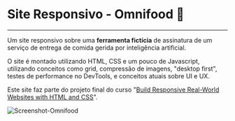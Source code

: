 # Site Responsivo - Omnifood 🧆
---

Um site responsivo sobre uma **ferramenta fictícia** de assinatura de um serviço de entrega de comida gerida por inteligência artificial.

O site é montado utilizando HTML, CSS e um pouco de Javascript, utilizando conceitos como grid, compressão de imagens, "desktop first", testes de performance no DevTools, e conceitos atuais sobre UI e UX.

Este site faz parte do projeto final do curso "[Build Responsive Real-World Websites with HTML and CSS](https://www.udemy.com/course/design-and-develop-a-killer-website-with-html5-and-css3/)".

![Screenshot-Omnifood](https://user-images.githubusercontent.com/9722670/227036045-5a84321a-f4c7-42f9-a543-65dde272d308.png)
